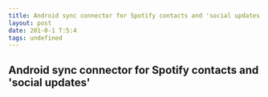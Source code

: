 ```yaml
---
title: Android sync connector for Spotify contacts and 'social updates'
layout: post
date: 201-0-1 T:5:4
tags: undefined
---
```

## Android sync connector for Spotify contacts and 'social updates'

